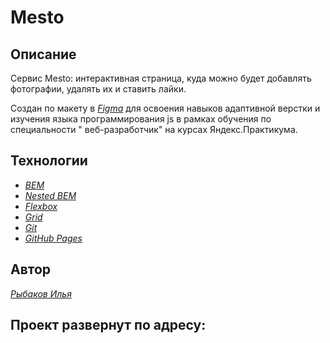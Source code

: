 [//]: # ([![pages-build-deployment]&#40;https://github.com/Rybakov-Ilay/russian-travel/actions/workflows/pages/pages-build-deployment/badge.svg&#41;]&#40;https://github.com/Rybakov-Ilay/russian-travel/actions/workflows/pages/pages-build-deployment&#41;)
# Mesto
[//]: # (# Проект: [Mesto]&#40;https://rybakov-ilay.github.io/russian-travel/&#41;)

## Описание

Сервис Mesto: интерактивная страница, куда можно будет добавлять фотографии, удалять их и ставить лайки.

Создан по макету в [*Figma*](https://www.figma.com/file/2cn9N9jSkmxD84oJik7xL7/JavaScript.-Sprint-4?node-id=0%3A1) для освоения навыков адаптивной верстки и изучения языка программирования js в рамках обучения по специальности "
веб-разработчик" на курсах Яндекс.Практикума.

## Технологии

- [*BEM*](https://ru.bem.info/methodology/quick-start/)
- [*Nested BEM*](https://ru.bem.info/methodology/filestructure/#nested)
- [*Flexbox*](https://developer.mozilla.org/ru/docs/Web/CSS/flex)
- [*Grid*](https://developer.mozilla.org/ru/docs/Web/CSS/CSS_Grid_Layout)
- [*Git*](https://gist.github.com/rdnvndr/cb21a06c5a71fd71213aed1619380b8e)
- [*GitHub Pages*](https://pages.github.com)

## Автор

[*Рыбаков Илья*](https://github.com/Rybakov-Ilay)

## Проект развернут по адресу:

[//]: # ([*https://rybakov-ilay.github.io/russian-travel/*]&#40;https://rybakov-ilay.github.io/russian-travel/&#41;)
